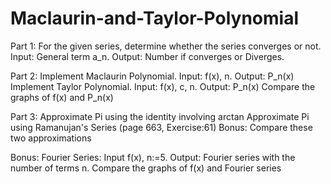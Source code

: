# Maclaurin-and-Taylor-Polynomial
Part 1:
For the given series, determine whether the series converges or not. Input: General term a_n. Output: Number if converges or Diverges.

Part 2:
Implement Maclaurin Polynomial. Input: f(x), n. Output: P_n(x)
Implement Taylor Polynomial. Input: f(x), c, n. Output: P_n(x)
Compare the graphs of f(x) and P_n(x)

Part 3:
Approximate Pi using the identity involving arctan
Approximate Pi using Ramanujan's Series (page 663, Exercise:61)
Bonus: Compare these two approximations

Bonus: 
Fourier Series: Input f(x), n:=5. Output: Fourier series with the number of terms n.
Compare the graphs of f(x) and Fourier series
